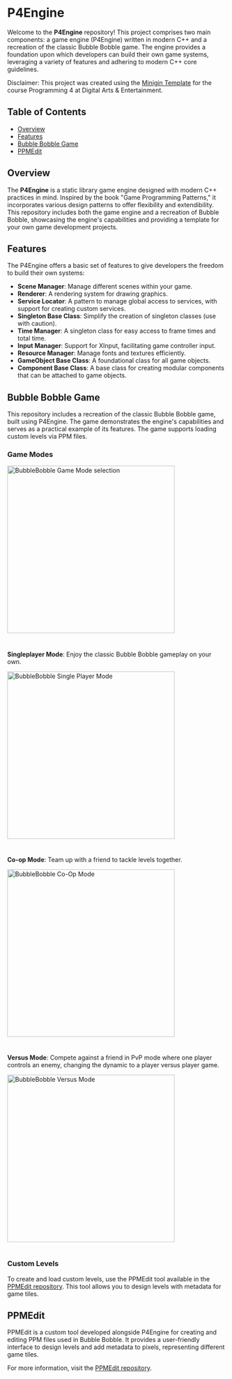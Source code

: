 # P4Engine

Welcome to the **P4Engine** repository! This project comprises two main components: a game engine (P4Engine) written in modern C++ and a recreation of the classic Bubble Bobble game. The engine provides a foundation upon which developers can build their own game systems, leveraging a variety of features and adhering to modern C++ core guidelines.

Disclaimer: This project was created using the [Minigin Template](https://github.com/avadae/minigin) for the course Programming 4 at Digital Arts & Entertainment.

## Table of Contents

- [Overview](#overview)
- [Features](#features)
- [Bubble Bobble Game](#bubble-bobble-game)
- [PPMEdit](#ppmedit)

## Overview

The **P4Engine** is a static library game engine designed with modern C++ practices in mind. Inspired by the book "Game Programming Patterns," it incorporates various design patterns to offer flexibility and extendibility. This repository includes both the game engine and a recreation of Bubble Bobble, showcasing the engine's capabilities and providing a template for your own game development projects.

## Features

The P4Engine offers a basic set of features to give developers the freedom to build their own systems:

- **Scene Manager**: Manage different scenes within your game.
- **Renderer**: A rendering system for drawing graphics.
- **Service Locator**: A pattern to manage global access to services, with support for creating custom services.
- **Singleton Base Class**: Simplify the creation of singleton classes (use with caution).
- **Time Manager**: A singleton class for easy access to frame times and total time.
- **Input Manager**: Support for XInput, facilitating game controller input.
- **Resource Manager**: Manage fonts and textures efficiently.
- **GameObject Base Class**: A foundational class for all game objects.
- **Component Base Class**: A base class for creating modular components that can be attached to game objects.


## Bubble Bobble Game

This repository includes a recreation of the classic Bubble Bobble game, built using P4Engine. The game demonstrates the engine's capabilities and serves as a practical example of its features. The game supports loading custom levels via PPM files.

### Game Modes
<img width="384" alt="BubbleBobble Game Mode selection" src="https://github.com/user-attachments/assets/a4cccc6f-94c4-4857-8add-b0f4b8bbaf2e">

#

**Singleplayer Mode**: Enjoy the classic Bubble Bobble gameplay on your own.

<img width="384" alt="BubbleBobble Single Player Mode" src="https://github.com/user-attachments/assets/19992870-d942-48f5-b689-2ed9d4b86bf6">

#

**Co-op Mode**: Team up with a friend to tackle levels together.

<img width="384" alt="BubbleBobble Co-Op Mode" src="https://github.com/user-attachments/assets/e5663887-8f76-4c4b-8121-e0217997cbef">

#
  
**Versus Mode**: Compete against a friend in PvP mode where one player controls an enemy, changing the dynamic to a player versus player game.

<img width="384" alt="BubbleBobble Versus Mode" src="https://github.com/user-attachments/assets/c1cb61f9-9c48-4bb4-8360-f66f99953624">

#

### Custom Levels

To create and load custom levels, use the PPMEdit tool available in the [PPMEdit repository](https://github.com/SemihMT/PPMEdit). This tool allows you to design levels with metadata for game tiles.

## PPMEdit

PPMEdit is a custom tool developed alongside P4Engine for creating and editing PPM files used in Bubble Bobble. It provides a user-friendly interface to design levels and add metadata to pixels, representing different game tiles.

For more information, visit the [PPMEdit repository](https://github.com/SemihMT/PPMEdit).
